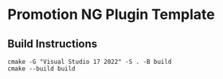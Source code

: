 # Promotion NG Plugin Template

## Build Instructions

```
cmake -G "Visual Studio 17 2022" -S . -B build
cmake --build build
```
